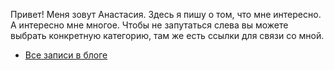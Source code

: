 Привет! Меня зовут Анастасия. Здесь я пишу о том, что мне интересно. А интересно мне многое. Чтобы не запутаться слева вы можете выбрать конкретную категорию, там же есть ссылки для связи со мной.

* [Все записи в блоге](/post/)

